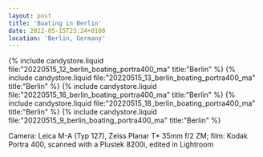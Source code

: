 ```yaml
---
layout: post
title: 'Boating in Berlin'
date: 2022-05-15T23:24+0100
location: 'Berlin, Germany'
---
```


{% include candystore.liquid file:"20220515_12_berlin_boating_portra400_ma" title:"Berlin" %}
{% include candystore.liquid file:"20220515_13_berlin_boating_portra400_ma" title:"Berlin" %}
{% include candystore.liquid file:"20220515_16_berlin_boating_portra400_ma" title:"Berlin" %}
{% include candystore.liquid file:"20220515_18_berlin_boating_portra400_ma" title:"Berlin" %}
{% include candystore.liquid file:"20220515_9_berlin_boating_portra400_ma" title:"Berlin" %}

Camera: Leica M-A (Typ 127), Zeiss Planar T\* 35mm f/2 ZM; film: Kodak Portra 400, scanned with a Plustek 8200i, edited in Lightroom